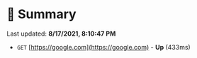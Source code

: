 # 📖 Summary
Last updated: **8/17/2021, 8:10:47 PM**

- `GET` [https://google.com](https://google.com) - **Up** (433ms)
